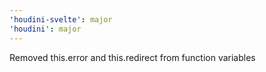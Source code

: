 ```yaml
---
'houdini-svelte': major
'houdini': major
---
```


Removed this.error and this.redirect from function variables
